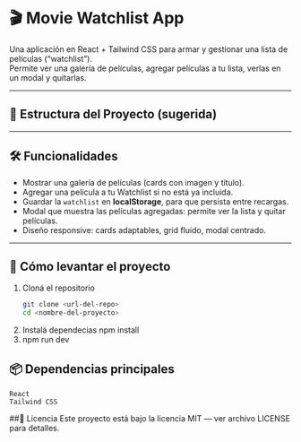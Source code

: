# 🎬 Movie Watchlist App

Una aplicación en React + Tailwind CSS para armar y gestionar una lista de películas (“watchlist”).  
Permite ver una galería de películas, agregar películas a tu lista, verlas en un modal y quitarlas.

---

## 📁 Estructura del Proyecto (sugerida)


---

## 🛠 Funcionalidades

- Mostrar una galería de películas (cards con imagen y título).  
- Agregar una película a tu Watchlist si no está ya incluida.  
- Guardar la `watchlist` en **localStorage**, para que persista entre recargas.  
- Modal que muestra las películas agregadas: permite ver la lista y quitar películas.  
- Diseño responsive: cards adaptables, grid fluido, modal centrado.

---

## 🚀 Cómo levantar el proyecto

1. Cloná el repositorio  
   ```bash
   git clone <url-del-repo>
   cd <nombre-del-proyecto>
2. Instalá dependecias
   npm install
3. npm run dev

## 📦 Dependencias principales
    React
    Tailwind CSS   
##📝 Licencia
    Este proyecto está bajo la licencia MIT — ver archivo LICENSE para detalles.

